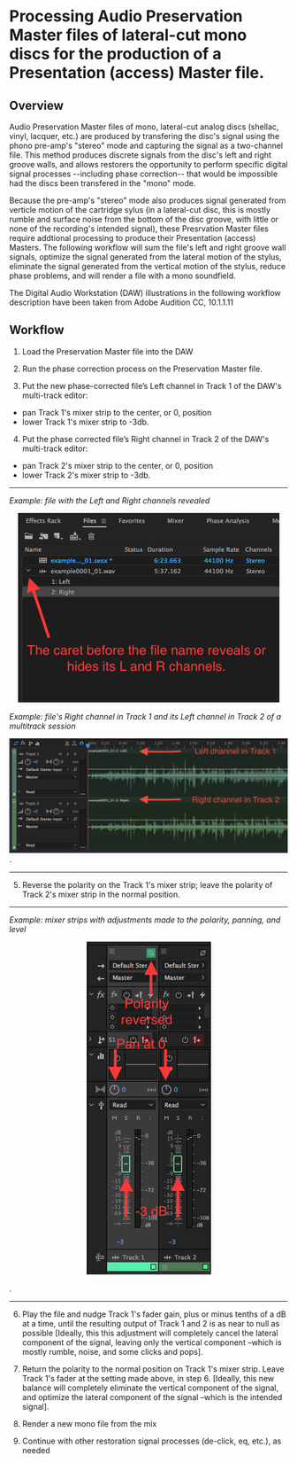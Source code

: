 # Processing Audio Preservation Master files of lateral-cut mono discs for the production of a Presentation (access) Master file.
  
## Overview
Audio Preservation Master files of mono, lateral-cut analog discs (shellac, vinyl, lacquer, etc.) are produced by transfering the disc's signal using the phono pre-amp's "stereo" mode and capturing the signal as a two-channel file.  This method produces discrete signals from the disc's left and right groove walls, and allows restorers the opportunity to perform specific digital signal processes --including phase correction-- that would be impossible had the discs been transfered in the "mono" mode.  

Because the pre-amp's "stereo" mode also produces signal generated from verticle motion of the cartridge sylus (in a lateral-cut disc, this is mostly rumble and surface noise from the bottom of the disc groove, with little or none of the recording's intended signal), these Presrvation Master files require addtional processing to produce their Presentation (access) Masters. The following workflow will sum the file's left and right groove wall signals, optimize the signal generated from the lateral motion of the stylus, eliminate the signal generated from the vertical motion of the stylus, reduce phase problems, and will render a file with a mono soundfield.

The Digital Audio Workstation (DAW) illustrations in the following workflow description have been taken from Adobe Audition CC, 10.1.1.11  

## Workflow

1)	Load the Preservation Master file into the DAW

2)	Run the phase correction process on the Preservation Master file.    

3)	Put the new phase-corrected file’s Left channel in Track 1 of the DAW's multi-track editor:  

* pan Track 1's mixer strip to the center, or 0, position  
* lower Track 1's mixer strip to -3db.

4)	Put the phase corrected file’s Right channel in Track 2 of the DAW's multi-track editor:

* pan Track 2's mixer strip to the center, or 0, position  
* lower Track 2's mixer strip to -3db.  
  
  
---
*Example: file with the Left and Right channels revealed*

<p align="center"><img src="MonoDisc_1.JPG" /></p>


    
*Example: file's Right channel in Track 1 and its Left channel in Track 2 of a multitrack session*    

![tracks 1 and 2](MonoDisc_2a.jpg). 

---
5)	Reverse the polarity on the Track 1's mixer strip; leave the polarity of Track 2's mixer strip in the normal position.  

---

*Example: mixer strips with adjustments made to the polarity, panning, and level*   


<p align="center"><img src="MonoDisc_3.JPG" /></p>.  

---

6)	Play the file and nudge Track 1's fader gain, plus or minus tenths of a dB at a time, until the resulting output of Track 1 and 2 is as near to null as possible [Ideally, this this adjustment will completely cancel the lateral component of the signal, leaving only the vertical component –which is mostly rumble, noise, and some clicks and pops].

7)	Return the polarity to the normal position on Track 1's mixer strip.  Leave Track 1's fader at the setting made above, in step 6. [Ideally, this new balance will completely eliminate the vertical component of the signal, and optimize the lateral component of the signal –which is the intended signal].

8)	Render a new mono file from the mix

9)	Continue with other restoration signal processes (de-click, eq, etc.), as needed
